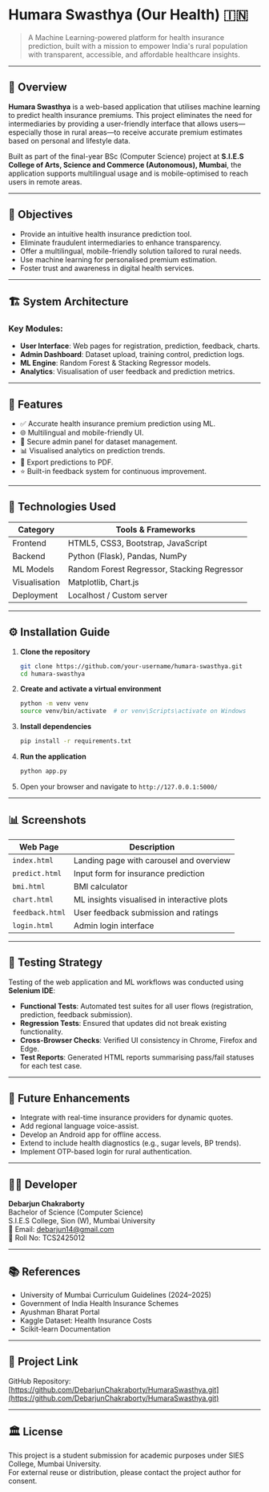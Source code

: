 # Humara Swasthya (Our Health) 🇮🇳

> A Machine Learning-powered platform for health insurance prediction, built with a mission to empower India's rural population with transparent, accessible, and affordable healthcare insights.

---

## 📜 Overview

**Humara Swasthya** is a web-based application that utilises machine learning to predict health insurance premiums. This project eliminates the need for intermediaries by providing a user-friendly interface that allows users—especially those in rural areas—to receive accurate premium estimates based on personal and lifestyle data.

Built as part of the final-year BSc (Computer Science) project at **S.I.E.S College of Arts, Science and Commerce (Autonomous), Mumbai**, the application supports multilingual usage and is mobile-optimised to reach users in remote areas.

---

## 🎯 Objectives

- Provide an intuitive health insurance prediction tool.
- Eliminate fraudulent intermediaries to enhance transparency.
- Offer a multilingual, mobile-friendly solution tailored to rural needs.
- Use machine learning for personalised premium estimation.
- Foster trust and awareness in digital health services.

---

## 🏗️ System Architecture

### Key Modules:
- **User Interface**: Web pages for registration, prediction, feedback, charts.
- **Admin Dashboard**: Dataset upload, training control, prediction logs.
- **ML Engine**: Random Forest & Stacking Regressor models.
- **Analytics**: Visualisation of user feedback and prediction metrics.

---

## 🚀 Features

- ✅ Accurate health insurance premium prediction using ML.
- 🌐 Multilingual and mobile-friendly UI.
- 🔐 Secure admin panel for dataset management.
- 📊 Visualised analytics on prediction trends.
- 📄 Export predictions to PDF.
- ⭐ Built-in feedback system for continuous improvement.

---

## 🧪 Technologies Used

| Category        | Tools & Frameworks                     |
|----------------|----------------------------------------|
| Frontend       | HTML5, CSS3, Bootstrap, JavaScript     |
| Backend        | Python (Flask), Pandas, NumPy          |
| ML Models      | Random Forest Regressor, Stacking Regressor |
| Visualisation  | Matplotlib, Chart.js                   |
| Deployment     | Localhost / Custom server              |

---

## ⚙️ Installation Guide

1. **Clone the repository**
   ```bash
   git clone https://github.com/your-username/humara-swasthya.git
   cd humara-swasthya
   ```

2. **Create and activate a virtual environment**
   ```bash
   python -m venv venv
   source venv/bin/activate  # or venv\Scripts\activate on Windows
   ```

3. **Install dependencies**
   ```bash
   pip install -r requirements.txt
   ```

4. **Run the application**
   ```bash
   python app.py
   ```

5. Open your browser and navigate to `http://127.0.0.1:5000/`

---

## 📊 Screenshots

| Web Page             | Description                                 |
|----------------------|---------------------------------------------|
| `index.html`         | Landing page with carousel and overview     |
| `predict.html`       | Input form for insurance prediction         |
| `bmi.html`           | BMI calculator                              |
| `chart.html`         | ML insights visualised in interactive plots |
| `feedback.html`      | User feedback submission and ratings        |
| `login.html`         | Admin login interface                       |

---

## 🧪 Testing Strategy

Testing of the web application and ML workflows was conducted using **Selenium IDE**:

- **Functional Tests**: Automated test suites for all user flows (registration, prediction, feedback submission).
- **Regression Tests**: Ensured that updates did not break existing functionality.
- **Cross-Browser Checks**: Verified UI consistency in Chrome, Firefox and Edge.
- **Test Reports**: Generated HTML reports summarising pass/fail statuses for each test case.

---

## 📌 Future Enhancements

- Integrate with real-time insurance providers for dynamic quotes.
- Add regional language voice-assist.
- Develop an Android app for offline access.
- Extend to include health diagnostics (e.g., sugar levels, BP trends).
- Implement OTP-based login for rural authentication.

---

## 👨‍💻 Developer

**Debarjun Chakraborty**  
Bachelor of Science (Computer Science)  
S.I.E.S College, Sion (W), Mumbai University  
📧 Email: debarjun14@gmail.com  
📁 Roll No: TCS2425012

---

## 📚 References

- University of Mumbai Curriculum Guidelines (2024–2025)
- Government of India Health Insurance Schemes
- Ayushman Bharat Portal
- Kaggle Dataset: Health Insurance Costs
- Scikit-learn Documentation

---

## 🔗 Project Link

GitHub Repository: [https://github.com/DebarjunChakraborty/HumaraSwasthya.git](https://github.com/DebarjunChakraborty/HumaraSwasthya.git)

---

## 🏛️ License

This project is a student submission for academic purposes under SIES College, Mumbai University.  
For external reuse or distribution, please contact the project author for consent.
